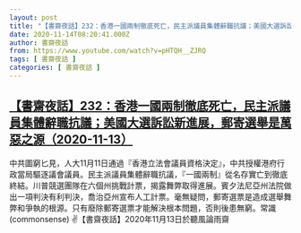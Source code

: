 ```yaml
---
layout: post
title: "【書齋夜話】232：香港一國兩制徹底死亡，民主派議員集體辭職抗議；美國大選訴訟新進展，郵寄選舉是萬惡之源（2020-11-13）"
date: 2020-11-14T08:20:41.000Z
author: 書齋夜話
from: https://www.youtube.com/watch?v=pHTQH__ZJRQ
tags: [ 書齋夜話 ]
categories: [ 書齋夜話 ]
---
```

<!--1605342041000-->
[【書齋夜話】232：香港一國兩制徹底死亡，民主派議員集體辭職抗議；美國大選訴訟新進展，郵寄選舉是萬惡之源（2020-11-13）](https://www.youtube.com/watch?v=pHTQH__ZJRQ)
------

<div>
中共圖窮匕見，人大11月11日通過『香港立法會議員資格決定』，中共授權港府行政當局驅逐議會議員。民主派議員集體辭職抗議，『一國兩制』從名存實亡到徹底終結。川普競選團隊在六個州挑戰計票，揭露舞弊取得進展。賓夕法尼亞州法院做出一項判決有利判決，喬治亞州宣布人工計票。毫無疑問，郵寄選票是造成選舉舞弊和爭執的根源。只有廢除郵寄選票才能解決根本問題，否則後患無窮。常識(commonsense) ✌【書齋夜話】2020年11月13日於聽風論雨齋
</div>
